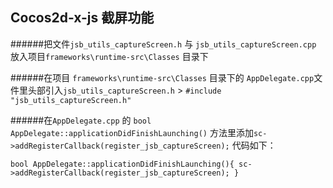 ## Cocos2d-x-js 截屏功能

######把文件`jsb_utils_captureScreen.h` 与 `jsb_utils_captureScreen.cpp` 放入项目`frameworks\runtime-src\Classes`  目录下

######在项目 `frameworks\runtime-src\Classes`  目录下的 `AppDelegate.cpp`文件里头部引入`jsb_utils_captureScreen.h`
	> `#include "jsb_utils_captureScreen.h"`

######在`AppDelegate.cpp` 的 `bool AppDelegate::applicationDidFinishLaunching()` 方法里添加`sc->addRegisterCallback(register_jsb_captureScreen);` 代码如下：

`
bool AppDelegate::applicationDidFinishLaunching(){
    		sc->addRegisterCallback(register_jsb_captureScreen);
}
` 
